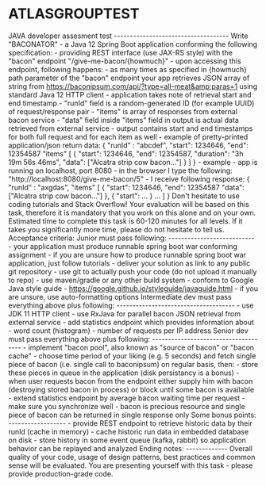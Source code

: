 # ATLASGROUPTEST
JAVA developer assesment test ------------------------------------ Write "BACONATOR" - a Java 12 Spring Boot application conforming the following specification:      - providing REST interface (use JAX-RS style) with the "bacon" endpoint "/give-me-bacon/{howmuch}"     - upon accessing this endpoint, following happens:         - as many times as specified in {howmuch} path parameter of the "bacon" endpoint your app           retrieves JSON array of string from https://baconipsum.com/api/?type=all-meat&amp;paras=1 using standard Java 12 HTTP client         - application takes note of retrieval start and end timestamp         - "runId" field is a random-generated ID (for example UUID) of request/response pair         - "items" is array of responses from external bacon service         - "data" field inside "items" field in output is actual data retrieved from external service         - output contains start and end timestamps for both full request and for each item as well         - example of pretty-printed application/json return data:                  {          "runId" : "abcdef",          "start": 1234646,          "end": 12354587          "items" [             {              "start": 1234646,              "end": 12354587,              "duration": "3h 19m 56s 46ms",              "data": ["Alcatra strip cow bacon..."]             }           ]         }                       - example - app is running on localhost, port 8080     - in the browser I type the following: "http://localhost:8080/give-me-bacon/5"     - I receive following response:              {          "runId" : "axgdas",          "items" [             {              "start": 1234646,              "end": 12354587              "data": ["Alcatra strip cow bacon..."]             },             {              "start":              ...             }              ...           ]         }           Don't hesitate to use coding tutorials and Stack Overflow!   Your evaluation will be based on this task, therefore it is mandatory that you work on this alone and on your own.  Estimated time to complete this task is 60-120 minutes for all levels. If it takes you significantly more time, please do not hesitate to tell us.    Acceptance criteria:  Junior must pass following: --------------------------- - your application must produce runnable spring boot war conforming assignment - if you are unsure how to produce runnable spring boot war application, just follow tutorials - deliver your solution as link to any public git repository - use git to actually push your code (do not upload it manually to repo) - use maven/gradle or any other build system - conform to Google Java style guide - https://google.github.io/styleguide/javaguide.html - if you are unsure, use auto-formatting options  Intermediate dev must pass everything above plus following: ------------------------------------- - use JDK 11 HTTP client  - use RxJava for parallel bacon JSON retrieval from external service - add statistics endpoint which provides information about     - word count (histogram)    - number of requests per IP address  Senior dev must pass everything above plus following: ------------------------------------- - implement "bacon pool", also known as "source of bacon" or "bacon cache" - choose time period of your liking (e.g. 5 seconds) and fetch single piece of bacon (i.e. single call to baconipsum) on regular basis, then: - store these pieces in queue in the application (disk persistancy is a bonus) - when user requests bacon from the endpoint either supply him with bacon (destroying stored bacon in process) or block until some bacon is available - extend statistics endpoint by average bacon waiting time per request - make sure you synchronize well - bacon is precious resource and single piece of bacon can be returned in single response only      Some bonus points: ------------------ - provide REST endpoint to retrieve historic data by their runId (cache in memory) - cache historic run data in embedded database on disk - store history in some event queue (kafka, rabbit) so application behavior can be replayed and analyzed  Ending notes: ------------- Overall quality of your code, usage of design patterns, best practices and common sense will be evaluated. You are presenting yourself with this task - please provide production-grade code. 
